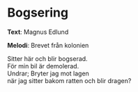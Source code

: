 # Bogsering

**Text**: Magnus Edlund

**Melodi**: Brevet från kolonien

Sitter här och blir bogserad.  
För min bil är demolerad.  
Undrar; Bryter jag mot lagen  
när jag sitter bakom ratten och blir dragen?
